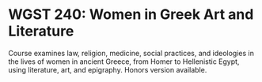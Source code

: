 # WGST 240: Women in Greek Art and Literature

Course examines law, religion, medicine, social practices, and ideologies in the lives of women in ancient Greece, from Homer to Hellenistic Egypt, using literature, art, and epigraphy. Honors version available.
